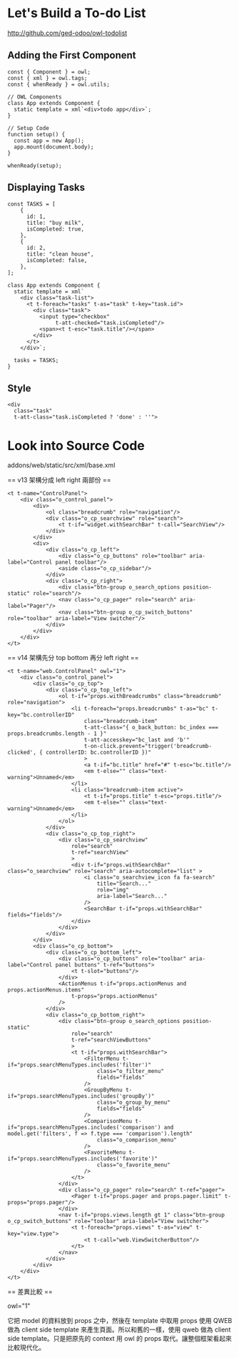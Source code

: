# Let's Build a To-do List

http://github.com/ged-odoo/owl-todolist

## Adding the First Component

    const { Component } = owl;
    const { xml } = owl.tags;
    const { whenReady } = owl.utils;
    
    // OWL Components
    class App extends Component {
      static template = xml`<div>todo app</div>`;
    }

    // Setup Code
    function setup() {
      const app = new App();
      app.mount(document.body);
    }

    whenReady(setup);

## Displaying Tasks

    const TASKS = [
        {
          id: 1,
          title: "buy milk",
          isCompleted: true,
        },
        {
          id: 2,
          title: "clean house",
          isCompleted: false,
        },
    ];
    
    class App extends Component {
      static template = xml`
        <div class="task-list">
          <t t-foreach="tasks" t-as="task" t-key="task.id">
            <div class="task">
              <input type="checkbox"
                   t-att-checked="task.isCompleted"/>
              <span><t t-esc="task.title"/></span>
            </div>
          </t>
        </div>`;
        
      tasks = TASKS;
    }

## Style

    <div
      class="task"
      t-att-class="task.isCompleted ? 'done' : ''">

# Look into Source Code

addons/web/static/src/xml/base.xml

== v13 架構分成 left right 兩部份 ==

    <t t-name="ControlPanel">
        <div class="o_control_panel">
            <div>
                <ol class="breadcrumb" role="navigation"/>
                <div class="o_cp_searchview" role="search">
                    <t t-if="widget.withSearchBar" t-call="SearchView"/>
                </div>
            </div>
            <div>
                <div class="o_cp_left">
                    <div class="o_cp_buttons" role="toolbar" aria-label="Control panel toolbar"/>
                    <aside class="o_cp_sidebar"/>
                </div>
                <div class="o_cp_right">
                    <div class="btn-group o_search_options position-static" role="search"/>
                    <nav class="o_cp_pager" role="search" aria-label="Pager"/>
                    <nav class="btn-group o_cp_switch_buttons" role="toolbar" aria-label="View switcher"/>
                </div>
            </div>
        </div>
    </t>


== v14 架構先分 top bottom 再分 left right ==

    <t t-name="web.ControlPanel" owl="1">
        <div class="o_control_panel">
            <div class="o_cp_top">
                <div class="o_cp_top_left">
                    <ol t-if="props.withBreadcrumbs" class="breadcrumb" role="navigation">
                        <li t-foreach="props.breadcrumbs" t-as="bc" t-key="bc.controllerID"
                            class="breadcrumb-item"
                            t-att-class="{ o_back_button: bc_index === props.breadcrumbs.length - 1 }"
                            t-att-accesskey="bc_last and 'b'"
                            t-on-click.prevent="trigger('breadcrumb-clicked', { controllerID: bc.controllerID })"
                            >
                            <a t-if="bc.title" href="#" t-esc="bc.title"/>
                            <em t-else="" class="text-warning">Unnamed</em>
                        </li>
                        <li class="breadcrumb-item active">
                            <t t-if="props.title" t-esc="props.title"/>
                            <em t-else="" class="text-warning">Unnamed</em>
                        </li>
                    </ol>
                </div>
                <div class="o_cp_top_right">
                    <div class="o_cp_searchview"
                        role="search"
                        t-ref="searchView"
                        >
                        <div t-if="props.withSearchBar" class="o_searchview" role="search" aria-autocomplete="list" >
                            <i class="o_searchview_icon fa fa-search"
                                title="Search..."
                                role="img"
                                aria-label="Search..."
                            />
                            <SearchBar t-if="props.withSearchBar" fields="fields"/>
                        </div>
                    </div>
                </div>
            </div>
            <div class="o_cp_bottom">
                <div class="o_cp_bottom_left">
                    <div class="o_cp_buttons" role="toolbar" aria-label="Control panel buttons" t-ref="buttons">
                        <t t-slot="buttons"/>
                    </div>
                    <ActionMenus t-if="props.actionMenus and props.actionMenus.items"
                        t-props="props.actionMenus"
                    />
                </div>
                <div class="o_cp_bottom_right">
                    <div class="btn-group o_search_options position-static"
                        role="search"
                        t-ref="searchViewButtons"
                        >
                        <t t-if="props.withSearchBar">
                            <FilterMenu t-if="props.searchMenuTypes.includes('filter')"
                                class="o_filter_menu"
                                fields="fields"
                            />
                            <GroupByMenu t-if="props.searchMenuTypes.includes('groupBy')"
                                class="o_group_by_menu"
                                fields="fields"
                            />
                            <ComparisonMenu t-if="props.searchMenuTypes.includes('comparison') and model.get('filters', f => f.type === 'comparison').length"
                                class="o_comparison_menu"
                            />
                            <FavoriteMenu t-if="props.searchMenuTypes.includes('favorite')"
                                class="o_favorite_menu"
                            />
                        </t>
                    </div>
                    <div class="o_cp_pager" role="search" t-ref="pager">
                        <Pager t-if="props.pager and props.pager.limit" t-props="props.pager"/>
                    </div>
                    <nav t-if="props.views.length gt 1" class="btn-group o_cp_switch_buttons" role="toolbar" aria-label="View switcher">
                        <t t-foreach="props.views" t-as="view" t-key="view.type">
                            <t t-call="web.ViewSwitcherButton"/>
                        </t>
                    </nav>
                </div>
            </div>
        </div>
    </t>

== 差異比較 ==

owl="1"

它把 model 的資料放到 props 之中，然後在 template 中取用 props 使用 QWEB 做為 client side template 來產生頁面。所以和舊的一樣，使用 qweb 做為 client side template。只是把原先的 context 用 owl 的 props 取代。讓整個框架看起來比較現代化。

